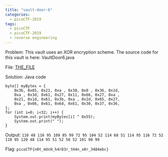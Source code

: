 ```yaml
---
title: "vault-door-6"
categories:
  - picoCTF-2019
tags:
  - picoCTF
  - picoCTF-2019
  - reverse engineering
---
```


Problem: This vault uses an XOR encryption scheme. The source code for this vault is here: VaultDoor6.java

File: [THE_FILE](https://github.com/Yorzaren/ctf/raw/master/picoCTF-2019/problem-files/vault-door-6.java "Download file")

Solution: Java code 

```
byte[] myBytes = {
	0x3b, 0x65, 0x21, 0xa , 0x38, 0x0 , 0x36, 0x1d,
	0xa , 0x3d, 0x61, 0x27, 0x11, 0x66, 0x27, 0xa ,
	0x21, 0x1d, 0x61, 0x3b, 0xa , 0x2d, 0x65, 0x27,
	0xa , 0x66, 0x61, 0x6d, 0x61, 0x30, 0x37, 0x36,
};
for (int i=0; i<32; i++) {
	System.out.print(myBytes[i] ^ 0x55);
	System.out.print(" ");
}
```

Output:
```110 48 116 95 109 85 99 72 95 104 52 114 68 51 114 95 116 72 52 110 95 120 48 114 95 51 52 56 52 101 98 99```

Flag: ```picoCTF{n0t_mUcH_h4rD3r_tH4n_x0r_3484ebc}```
